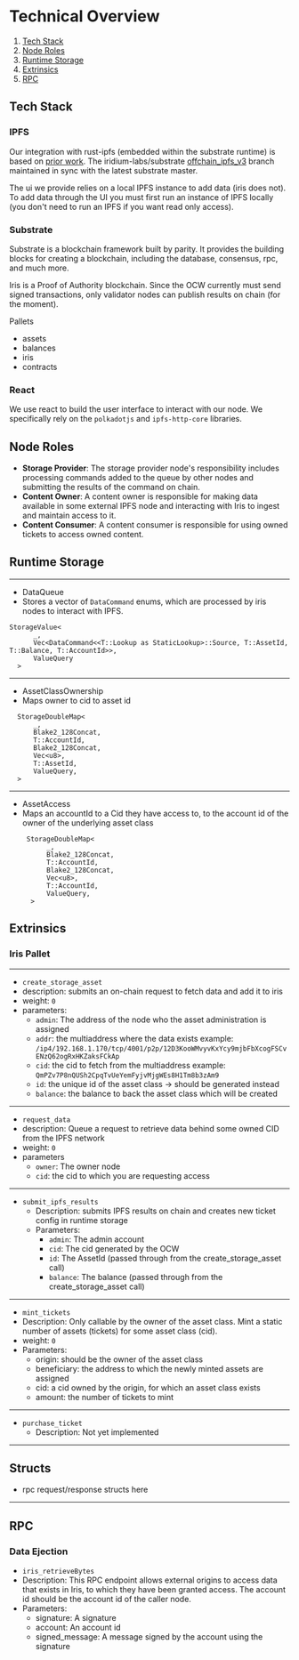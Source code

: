 # Technical Overview

1. [Tech Stack](#tech-stack)
2. [Node Roles](#node-roles)
3. [Runtime Storage](#runtime-storage)
4. [Extrinsics](#extrinsics)
5. [RPC](#rpc)

## Tech Stack
### IPFS
Our integration with rust-ipfs (embedded within the substrate runtime) is based on [prior work](https://rs-ipfs.github.io/offchain-ipfs-manual/introduction.html). The iridium-labs/substrate [offchain_ipfs_v3](https://github.com/iridium-labs/substrate/tree/offchain_ipfs_v3) branch maintained in sync with the latest substrate master. 

The ui we provide relies on a local IPFS instance to add data (iris does not). To add data through the UI you must first run an instance of IPFS locally (you don't need to run an IPFS if you want read only access).

### Substrate
Substrate is a blockchain framework built by parity. It provides the building blocks for creating a blockchain, including the database, consensus, rpc, and much more. 

Iris is a Proof of Authority blockchain. Since the OCW currently must send signed transactions, only validator nodes can publish results on chain (for the moment).

Pallets
- assets 
- balances
- iris
- contracts


### React
We use react to build the user interface to interact with our node. We specifically rely on the `polkadotjs` and `ipfs-http-core` libraries.

## Node Roles
- **Storage Provider**: The storage provider node's responsibility includes processing commands added to the queue by other nodes and submitting the results of the command on chain. 
- **Content Owner**: A content owner is responsible for making data available in some external IPFS node and interacting with Iris to ingest and maintain access to it.
- **Content Consumer**: A content consumer is responsible for using owned tickets to access owned content.

## Runtime Storage
---
* DataQueue
* Stores a vector of `DataCommand` enums, which are processed by iris nodes to interact with IPFS.
```
StorageValue<
      _,
      Vec<DataCommand<<T::Lookup as StaticLookup>::Source, T::AssetId, T::Balance, T::AccountId>>,
      ValueQuery
  >
```
---

 * AssetClassOwnership
 * Maps owner to cid to asset id
  ```
    StorageDoubleMap<
        _,
        Blake2_128Concat,
        T::AccountId,
        Blake2_128Concat,
        Vec<u8>,
        T::AssetId,
        ValueQuery,
    >
  ```  

---  
* AssetAccess
* Maps an accountId to a Cid they have access to, to the account id of the owner of the underlying asset class
  ```
   StorageDoubleMap<
        _,
        Blake2_128Concat,
        T::AccountId,
        Blake2_128Concat,
        Vec<u8>,
        T::AccountId,
        ValueQuery,
    >
  ```

## Extrinsics

### Iris Pallet
--- 
- `create_storage_asset`
- description: submits an on-chain request to fetch data and add it to iris 
- weight: `0`
- parameters:
  * `admin`: The address of the node who the asset administration is assigned
  * `addr`: the multiaddress where the data exists
       example: `/ip4/192.168.1.170/tcp/4001/p2p/12D3KooWMvyvKxYcy9mjbFbXcogFSCvENzQ62ogRxHKZaksFCkAp`
  * `cid`: the cid to fetch from the multiaddress
       example: `QmPZv7P8nQUSh2CpqTvUeYemFyjvMjgWEs8H1Tm8b3zAm9`
  * `id`: the unique id of the asset class -> should be generated instead
  * `balance`: the balance to back the asset class which will be created
---
* `request_data`
* description: Queue a request to retrieve data behind some owned CID from the IPFS network
* weight: `0`
* parameters
  * `owner`: The owner node
  * `cid`: the cid to which you are requesting access
---
* `submit_ipfs_results`
  * Description: submits IPFS results on chain and creates new ticket config in runtime storage
  * Parameters:
    * `admin`: The admin account
    * `cid`: The cid generated by the OCW
    * `id`: The AssetId (passed through from the create_storage_asset call)
    * `balance`: The balance (passed through from the create_storage_asset call)
---
* `mint_tickets`
* Description: Only callable by the owner of the asset class. Mint a static number of assets (tickets) for some asset class (cid).
 * weight: `0`
 * Parameters:
   * origin: should be the owner of the asset class
   * beneficiary: the address to which the newly minted assets are assigned
   * cid: a cid owned by the origin, for which an asset class exists
   * amount: the number of tickets to mint
---
* `purchase_ticket`
  * Description: Not yet implemented
---

## Structs 

- rpc request/response structs here

---

## RPC 

### Data Ejection 
- `iris_retrieveBytes`
- Description: This RPC endpoint allows external origins to access data that exists in Iris, to which they have been granted access. The account id should be the account id of the caller node.
- Parameters:
  - signature: A signature
  - account: An account id 
  - signed_message: A message signed by the account using the signature

